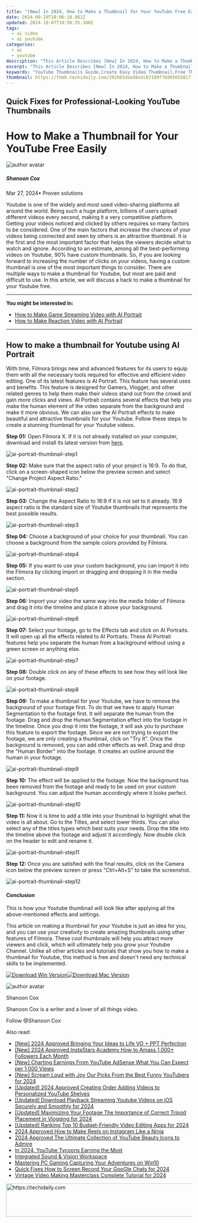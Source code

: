 ```yaml
---
title: "[New] In 2024, How to Make a Thumbnail for Your YouTube Free Easily!"
date: 2024-09-29T18:06:18.881Z
updated: 2024-10-07T10:50:35.380Z
tags:
  - ai video
  - ai youtube
categories:
  - ai
  - youtube
description: "This Article Describes [New] In 2024, How to Make a Thumbnail for Your YouTube Free Easily!"
excerpt: "This Article Describes [New] In 2024, How to Make a Thumbnail for Your YouTube Free Easily!"
keywords: "YouTube Thumbnails Guide,Create Easy Video Thumbnail,Free Thumbnail Design Tips,Making YouTube Thumbnails,Thumbnail Creation for Videos,Easy Thumbnail Crafting Methods,Video Thumbnail Making Free"
thumbnail: https://thmb.techidaily.com/292b65daa58a3cb7189f78d0565b817f09110724b35903d3b3e9b8eb64f84eb9.jpg
---
```


## Quick Fixes for Professional-Looking YouTube Thumbnails

# How to Make a Thumbnail for Your YouTube Free Easily

![author avatar](https://images.wondershare.com/filmora/article-images/shannon-cox.jpg)

##### Shanoon Cox

 Mar 27, 2024• Proven solutions

Youtube is one of the widely and most used video-sharing platforms all around the world. Being such a huge platform, billions of users upload different videos every second, making it a very competitive platform. Getting your videos noticed and clicked by others requires so many factors to be considered. One of the main factors that increase the chances of your videos being connected and seen by others is an attractive thumbnail. It is the first and the most important factor that helps the viewers decide what to watch and ignore. According to an estimate, among all the best-performing videos on Youtube, 90% have custom thumbnails. So, if you are looking forward to increasing the number of clicks on your videos, having a custom thumbnail is one of the most important things to consider. There are multiple ways to make a thumbnail for Youtube, but most are paid and difficult to use. In this article, we will discuss a hack to make a thumbnail for your Youtube free.

---

**You might be interested in:**

* [How to Make Game Streaming Video with AI Portrait](https://tools.techidaily.com/wondershare/filmora/download/)
* [How to Make Reaction Video with AI Portrait](https://tools.techidaily.com/wondershare/filmora/download/)

---

## How to make a thumbnail for Youtube using AI Portrait

With time, Filmora brings new and advanced features for its users to equip them with all the necessary tools required for effective and efficient video editing. One of its latest features is AI Portrait. This feature has several uses and benefits. This feature is designed for Gamers, Vlogger, and other related genres to help them make their videos stand out from the crowd and gain more clicks and views. AI Portrait contains several effects that help you make the human element of the video separate from the background and make it more obvious. We can also use the AI Portrait effects to make beautiful and attractive thumbnails for your Youtube. Follow these steps to create a stunning thumbnail for your Youtube videos.

**Step 01:** Open Filmora X. If it is not already installed on your computer, download and install its latest version from [here](https://tools.techidaily.com/wondershare/filmora/download/).

![ai-portrait-thumbnail-step1](https://images.wondershare.com/filmora/article-images/ai-portrait-thumbnail-step1.png)

**Step 02:** Make sure that the aspect ratio of your project is 16:9\. To do that, click on a screen-shaped icon below the preview screen and select "Change Project Aspect Ratio."

![ai-portrait-thumbnail-step2](https://images.wondershare.com/filmora/article-images/ai-portrait-thumbnail-step2.png)

**Step 03:** Change the Aspect Ratio to 16:9 if it is not set to it already. 16:9 aspect ratio is the standard size of Youtube thumbnails that represents the best possible results.

![ai-portrait-thumbnail-step3](https://images.wondershare.com/filmora/article-images/ai-portrait-thumbnail-step4.png)

**Step 04:** Choose a background of your choice for your thumbnail. You can choose a background from the sample colors provided by Filmora.

![ai-portrait-thumbnail-step4](https://images.wondershare.com/filmora/article-images/ai-portrait-thumbnail-step4.png)

**Step 05:** If you want to use your custom background, you can import it into the Filmora by clicking import or dragging and dropping it in the media section.

![ai-portrait-thumbnail-step5](https://images.wondershare.com/filmora/article-images/ai-portrait-thumbnail-step5.png)

**Step 06:** Import your video the same way into the media folder of Filmora and drag it into the timeline and place it above your background.

![ai-portrait-thumbnail-step6](https://images.wondershare.com/filmora/article-images/ai-portrait-thumbnail-step6.png)

**Step 07:** Select your footage, go to the Effects tab and click on AI Portraits. It will open up all the effects related to AI Portraits. These AI Portrait features help you separate the human from a background without using a green screen or anything else.

![ai-portrait-thumbnail-step7](https://images.wondershare.com/filmora/article-images/ai-portrait-thumbnail-step11.png)

**Step 08:** Double click on any of these effects to see how they will look like on your footage.

![ai-portrait-thumbnail-step8](https://images.wondershare.com/filmora/article-images/ai-portrait-thumbnail-step8.png)

**Step 09:** To make a thumbnail for your Youtube, we have to remove the background of your footage first. To do that we have to apply Human Segmentation to the footage first. It will separate the human from the footage. Drag and drop the Human Segmentation effect into the footage in the timeline. Once you drop it into the footage, it will ask you to purchase this feature to export the footage. Since we are not trying to export the footage, we are only creating a thumbnail, click on "Try It". Once the background is removed, you can add other effects as well. Drag and drop the "Human Border" into the footage. It creates an outline around the human in your footage.

![ai-portrait-thumbnail-step9](https://images.wondershare.com/filmora/article-images/ai-portrait-thumbnail-step9.png)

**Step 10:** The effect will be applied to the footage. Now the background has been removed from the footage and ready to be used on your custom background. You can adjust the human accordingly where it looks perfect.

![ai-portrait-thumbnail-step10](https://images.wondershare.com/filmora/article-images/ai-portrait-thumbnail-step10.png)

**Step 11:** Now it is time to add a title into your thumbnail to highlight what the video is all about. Go to the Titles, and select lower thirds. You can also select any of the titles types which best suits your needs. Drop the title into the timeline above the footage and adjust it accordingly. Now double click on the header to edit and rename it.

![ai-portrait-thumbnail-step11](https://images.wondershare.com/filmora/article-images/ai-portrait-thumbnail-step11.png)

**Step 12:** Once you are satisfied with the final results, click on the Camera icon below the preview screen or press "Ctrl+Alt+S" to take the screenshot.

![ai-portrait-thumbnail-step12](https://images.wondershare.com/filmora/article-images/ai-portrait-thumbnail-step12.png)

#### Conclusion

This is how your Youtube thumbnail will look like after applying all the above-mentioned effects and settings.

This article on making a thumbnail for your Youtube is just an idea for you, and you can use your creativity to create amazing thumbnails using other features of Filmora. These cool thumbnails will help you attract more viewers and click, which will ultimately help you grow your Youtube Channel. Unlike all other articles and tutorials that show you how to make a thumbnail for Youtube, this method is free and doesn't need any technical skills to be implemented.

[![Download Win Version](https://images.wondershare.com/filmora/guide/download-btn-win.jpg)](https://tools.techidaily.com/wondershare/filmora/download/)[![Download Mac Version](https://images.wondershare.com/filmora/guide/download-btn-mac.jpg)](https://tools.techidaily.com/wondershare/filmora/download/)

![author avatar](https://images.wondershare.com/filmora/article-images/shannon-cox.jpg)

Shanoon Cox

Shanoon Cox is a writer and a lover of all things video.

Follow @Shanoon Cox

<ins class="adsbygoogle"
     style="display:block"
     data-ad-format="autorelaxed"
     data-ad-client="ca-pub-7571918770474297"
     data-ad-slot="1223367746"></ins>

<ins class="adsbygoogle"
     style="display:block"
     data-ad-client="ca-pub-7571918770474297"
     data-ad-slot="8358498916"
     data-ad-format="auto"
     data-full-width-responsive="true"></ins>

<span class="atpl-alsoreadstyle">Also read:</span>
<div><ul>
<li><a href="https://on-screen-recording.techidaily.com/new-2024-approved-bringing-your-ideas-to-life-vo-plus-ppt-perfection/"><u>[New] 2024 Approved Bringing Your Ideas to Life VO + PPT Perfection</u></a></li>
<li><a href="https://instagram-clips.techidaily.com/new-2024-approved-instastars-academy-how-to-amass-1000plus-followers-each-month/"><u>[New] 2024 Approved InstaStars Academy How to Amass 1,000+ Followers Each Month</u></a></li>
<li><a href="https://youtube-videos.techidaily.com/new-charting-earnings-from-youtube-adsense-what-you-can-expect-per-1000-views/"><u>[New] Charting Earnings From YouTube AdSense What You Can Expect per 1,000 Views</u></a></li>
<li><a href="https://youtube-webster.techidaily.com/cream-loud-with-joy-our-picks-from-the-best-funny-youtubers-for-2024/"><u>[New] Scream Loud with Joy Our Picks From the Best Funny YouTubers for 2024</u></a></li>
<li><a href="https://vp-tips.techidaily.com/updated-2024-approved-creating-order-adding-videos-to-personalized-youtube-shelves/"><u>[Updated] 2024 Approved Creating Order Adding Videos to Personalized YouTube Shelves</u></a></li>
<li><a href="https://youtube-web.techidaily.com/ed-download-playback-streaming-youtube-videos-on-ios-securely-and-smoothly-for-2024/"><u>[Updated] Download Playback Streaming Youtube Videos on iOS Securely and Smoothly for 2024</u></a></li>
<li><a href="https://youtube-webster.techidaily.com/ed-maximizing-your-footage-the-importance-of-correct-tripod-placement-in-vlogging-for-2024/"><u>[Updated] Maximizing Your Footage The Importance of Correct Tripod Placement in Vlogging for 2024</u></a></li>
<li><a href="https://youtube-webster.techidaily.com/ed-ranking-top-10-budget-friendly-video-editing-apps-for-2024/"><u>[Updated] Ranking Top 10 Budget-Friendly Video Editing Apps for 2024</u></a></li>
<li><a href="https://instagram-video-files.techidaily.com/2024-approved-how-to-make-reels-on-instagram-like-a-ninja/"><u>2024 Approved How to Make Reels on Instagram Like a Ninja</u></a></li>
<li><a href="https://youtube-webster.techidaily.com/approved-the-ultimate-collection-of-youtube-beauty-icons-to-admire/"><u>2024 Approved The Ultimate Collection of YouTube Beauty Icons to Admire</u></a></li>
<li><a href="https://youtube-webster.techidaily.com/24-youtube-tycoons-earning-the-most/"><u>In 2024, YouTube Tycoons Earning the Most</u></a></li>
<li><a href="https://fox-access.techidaily.com/integrated-sound-and-vision-workspace/"><u>Integrated Sound & Vision Workspace</u></a></li>
<li><a href="https://screen-video-capture.techidaily.com/mastering-pc-gaming-capturing-your-adventures-on-win10/"><u>Mastering PC Gaming Capturing Your Adventures on Win10</u></a></li>
<li><a href="https://screen-recording.techidaily.com/quick-fixes-how-to-screen-record-your-google-chats-for-2024/"><u>Quick Fixes How to Screen Record Your GooGle Chats for 2024</u></a></li>
<li><a href="https://youtube-webster.techidaily.com/ge-video-making-masterclass-complete-tutorial-for-2024/"><u>Vintage Video Making Masterclass Complete Tutorial for 2024</u></a></li>
</ul></div>

<!-- affiliate ads begin -->
<a href="https://appsumo.8odi.net/c/5597632/2123739/7443" target="_top" id="2123739">
  <img src="//a.impactradius-go.com/display-ad/7443-2123739" border="0" alt="https://techidaily.com" width="728" height="90"/>
</a>
<img height="0" width="0" src="https://appsumo.8odi.net/i/5597632/2123739/7443" style="position:absolute;visibility:hidden;" border="0" />
<!-- affiliate ads end -->

